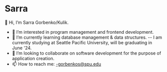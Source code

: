 # Sarra
👋 Hi, I’m Sarra Gorbenko/Kulik.
- 👀 I’m interested in program management and frontend development.
- 🌱 I’m currently learning database management & data structures.
      -- I am currently studying at Seattle Pacific University, will be graduating in June '24.
- 💞️ I’m looking to collaborate on software development for the purpose of application creation.
- 📫 How to reach me:
      -gorbenkos@spu.edu
